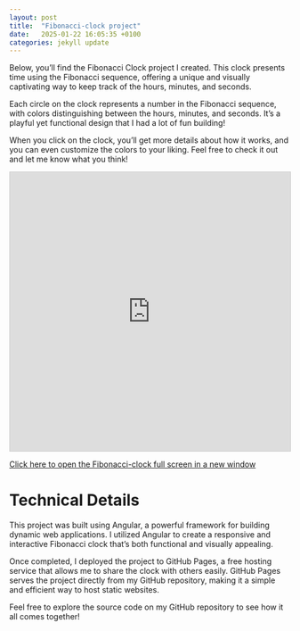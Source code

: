 ```yaml
---
layout: post
title:  "Fibonacci-clock project"
date:   2025-01-22 16:05:35 +0100
categories: jekyll update
---
```

Below, you’ll find the Fibonacci Clock project I created. This clock presents time using the Fibonacci sequence, offering a unique and visually captivating way to keep track of the hours, minutes, and seconds.

Each circle on the clock represents a number in the Fibonacci sequence, with colors distinguishing between the hours, minutes, and seconds. It’s a playful yet functional design that I had a lot of fun building!

When you click on the clock, you’ll get more details about how it works, and you can even customize the colors to your liking.
Feel free to check it out and let me know what you think!

<div id="iframe-clock" style="width: 100%; height: 500px; border: 1px solid #ccc;">
  <iframe 
    src="https://mac-hills.github.io/fibonacci-clock/" 
    style="width: 100%; height: 100%; border: none;" 
    title="Embedded fibonacci clock"
   >
  </iframe>
</div>

<a href="https://mac-hills.github.io/fibonacci-clock/" target="_blank">Click here to open the Fibonacci-clock full screen in a new window</a>

# Technical Details
This project was built using Angular, a powerful framework for building dynamic web applications. I utilized Angular to create a responsive and interactive Fibonacci clock that’s both functional and visually appealing.

Once completed, I deployed the project to GitHub Pages, a free hosting service that allows me to share the clock with others easily. GitHub Pages serves the project directly from my GitHub repository, making it a simple and efficient way to host static websites.

Feel free to explore the source code on my GitHub repository to see how it all comes together!

